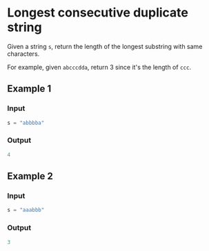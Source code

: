 # Longest consecutive duplicate string

Given a string `s`, return the length of the longest substring with same characters.

For example, given `abcccdda`, return 3 since it's the length of `ccc`.

## Example 1

### Input

```python
s = "abbbba"
```

### Output

```python
4
```

## Example 2

### Input

```python
s = "aaabbb"
```

### Output

```python
3
```
